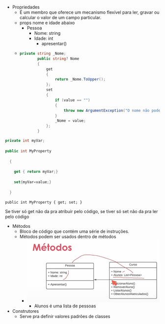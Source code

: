 * Propriedades
  * É um membro que oferece um mecanismo flexível para ler, gravar ou calcular o valor de um campo particular.
  * props nome e idade abaixo
    * Pessoa
      * Nome: string
      * Idade: int
        * apresentar()
  * ```csharp
    private string _Nome;
            public string? Nome
            {
                get
                {
                    return _Nome.ToUpper();
                };
                set
                {
                    if (value == "")
                    {
                        throw new ArgumentException("O nome não pode ser vazio");
                    }
                    _Nome = value;
                };
            }
    ```

```csharp
private int myVar;

public int MyProperty

  {

    get { return myVar;}

    set{myVar=value;}

  }
```

`public int MyProperty { get; set; }`

Se tiver só get não da pra atribuir pelo código, se tiver só set não da pra ler pelo código

* Métodos
  * Bloco de código que contém uma série de instruções.
  * Métodos podem ser usados dentro de métodos
    * ![1712778704170](image/anotações/1712778704170.png)
      * Alunos é uma lista de pessoas
* Construtores
  * Serve pra definir valores padrões de classes
